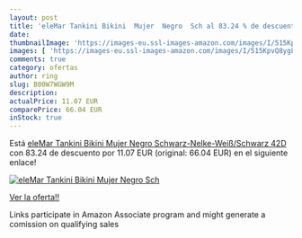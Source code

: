 ```yaml
---
layout: post
title: 'eleMar Tankini Bikini  Mujer  Negro  Sch al 83.24 % de descuento'
date: 
thumbnailImage: 'https://images-eu.ssl-images-amazon.com/images/I/515KpvQ8ygL._SL200_.jpg'
images: [ 'https://images-eu.ssl-images-amazon.com/images/I/515KpvQ8ygL._SL200_.jpg' ]
comments: true
category: ofertas
author: ring
slug: B00W7WGW9M
description:
actualPrice: 11.07 EUR
comparePrice: 66.04 EUR
inStock: true
---
```


Está [eleMar Tankini Bikini  Mujer  Negro  Schwarz-Nelke-Weiß/Schwarz   42D](https://www.amazon.es/dp/B00W7WGW9M/?tag=tolees-21) con 83.24 de descuento por 11.07 EUR (original: 66.04 EUR) en el siguiente enlace!

[![eleMar Tankini Bikini  Mujer  Negro  Sch](https://images-eu.ssl-images-amazon.com/images/I/515KpvQ8ygL._SL200_.jpg)](https://www.amazon.es/dp/B00W7WGW9M/?tag=tolees-21)

[Ver la oferta!!](https://www.amazon.es/dp/B00W7WGW9M/?tag=tolees-21)

Links participate in Amazon Associate program and might generate a comission on qualifying sales


